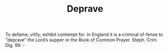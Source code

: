 ---
title: Deprave
letter: D
permalink: "/definitions/bld-deprave.html"
body: To defame; vilify; exhibit contempt for. In England it is a criminal of-fense
  to ’’deprave” the Lord’s supper or the Book of Common Prayer. Steph. Crim. Dig.
  99. -
published_at: '2018-07-07'
source: Black's Law Dictionary 2nd Ed (1910)
layout: post
---